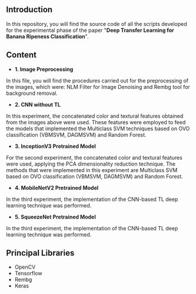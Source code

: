 ## Introduction

In this repository, you will find the source code of all the scripts developed for the experimental phase of the paper &quot;**Deep Transfer Learning for Banana Ripeness Classification**&quot;.

## Content
- **1. Image Preprocessing**

In this file, you will find the procedures carried out for the preprocessing of the images, which were: NLM Filter for Image Denoising and Rembg tool for background removal.

- **2. CNN without TL**

In this experiment, the concatenated color and textural features obtained from the images above were used. These features were employed to feed the models that implemented the Multiclass SVM techniques based on OVO classification (VBMSVM, DAGMSVM) and Random Forest.

- **3. InceptionV3 Pretrained Model**

For the second experiment, the concatenated color and textural features were used, applying the PCA dimensionality reduction technique. The methods that were implemented in this experiment are Multiclass SVM based on OVO classification (VBMSVM, DAGMSVM) and Random Forest.

- **4. MobileNetV2 Pretrained Model**

In the third experiment, the implementation of the CNN-based TL deep learning technique was performed.

- **5. SqueezeNet Pretrained Model**

In the third experiment, the implementation of the CNN-based TL deep learning technique was performed.

## Principal Libraries
- OpenCV
- Tensorflow
- Rembg
- Keras
